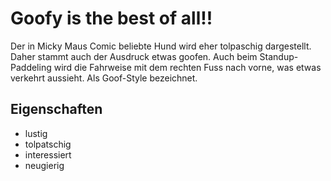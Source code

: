 # Goofy is the best of all!!

Der in Micky Maus Comic beliebte Hund wird eher tolpaschig dargestellt.
Daher stammt auch der Ausdruck etwas goofen. Auch beim Standup-Paddeling 
wird die Fahrweise mit dem rechten Fuss nach vorne, was etwas verkehrt
aussieht. Als Goof-Style bezeichnet.

## Eigenschaften

* lustig
* tolpatschig
* interessiert
* neugierig

